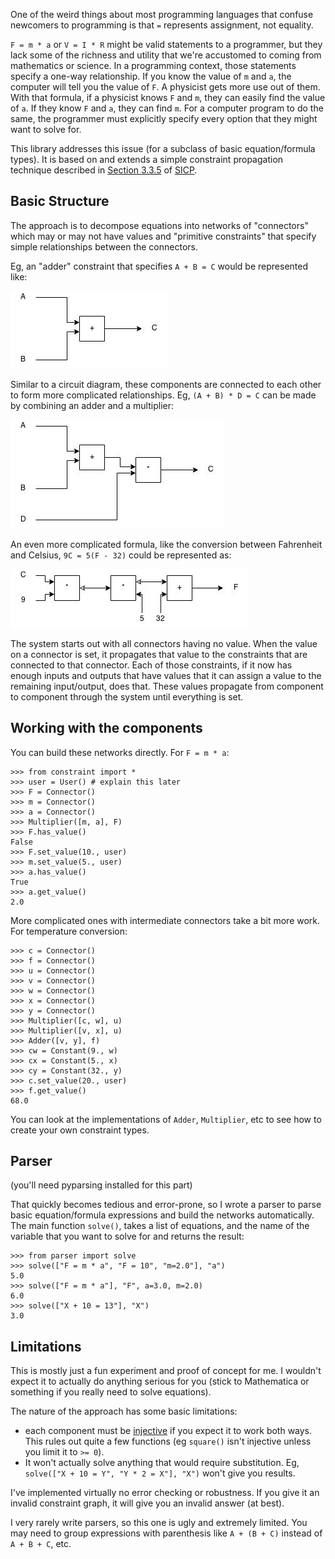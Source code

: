 One of the weird things about most programming languages that confuse
newcomers to programming is that `=` represents assignment, not
equality.

`F = m * a` or `V = I * R` might be valid statements to a programmer,
but they lack some of the richness and utility that we're accustomed
to coming from mathematics or science. In a programming context, those
statements specify a one-way relationship. If you know the value of
`m` and `a`, the computer will tell you the value of `F`. A physicist
gets more use out of them. With that formula, if a physicist knows
`F` and `m`, they can easily find the value of `a`. If they know `F`
and `a`, they can find `m`. For a computer program to do the same, the
programmer must explicitly specify every option that they might want
to solve for.

This library addresses this issue (for a subclass of basic equation/formula
types). It is based on and extends a simple constraint propagation
technique described in [Section 3.3.5](http://mitpress.mit.edu/sicp/full-text/book/book-Z-H-22.html#%_sec_3.3.5) of
[SICP](http://mitpress.mit.edu/sicp/).

## Basic Structure

The approach is to decompose equations into networks of "connectors"
which may or may not have values and "primitive constraints" that
specify simple relationships between the connectors.

Eg, an "adder" constraint that specifies `A + B = C` would be
represented like:

![adder](images/adder.jpg)

Similar to a circuit diagram, these components are connected to each
other to form more complicated relationships. Eg, `(A + B) * D = C`
can be made by combining an adder and a multiplier:

![more complicated](images/aplusbtimesd.jpg)

An even more complicated formula, like the conversion between
Fahrenheit and Celsius, `9C = 5(F - 32)` could be represented as:

![celsius to fahrenheit](images/temp_conv.jpg)

The system starts out with all connectors having no value. When the
value on a connector is set, it propagates that value to the
constraints that are connected to that connector. Each of those
constraints, if it now has enough inputs and outputs that have values
that it can assign a value to the remaining input/output, does
that. These values propagate from component to component through the
system until everything is set.

## Working with the components

You can build these networks directly. For `F = m * a`:

    >>> from constraint import *
    >>> user = User() # explain this later
    >>> F = Connector()
    >>> m = Connector()
    >>> a = Connector()
    >>> Multiplier([m, a], F)
    >>> F.has_value()
    False
    >>> F.set_value(10., user)
    >>> m.set_value(5., user)
    >>> a.has_value()
    True
    >>> a.get_value()
    2.0

More complicated ones with intermediate connectors take a bit more
work. For temperature conversion:

    >>> c = Connector()
    >>> f = Connector()
    >>> u = Connector()
    >>> v = Connector()
    >>> w = Connector()
    >>> x = Connector()
    >>> y = Connector()
    >>> Multiplier([c, w], u)
    >>> Multiplier([v, x], u)
    >>> Adder([v, y], f)
    >>> cw = Constant(9., w)
    >>> cx = Constant(5., x)
    >>> cy = Constant(32., y)
    >>> c.set_value(20., user)
    >>> f.get_value()
    68.0

You can look at the implementations of `Adder`, `Multiplier`, etc to
see how to create your own constraint types.

## Parser

(you'll need pyparsing installed for this part)

That quickly becomes tedious and error-prone, so I wrote a parser to
parse basic equation/formula expressions and build the networks
automatically. The main function `solve()`, takes a list of equations,
and the name of the variable that you want to solve for and returns
the result:

    >>> from parser import solve
    >>> solve(["F = m * a", "F = 10", "m=2.0"], "a")
    5.0
    >>> solve(["F = m * a"], "F", a=3.0, m=2.0)
    6.0
    >>> solve(["X + 10 = 13"], "X")
    3.0

## Limitations

This is mostly just a fun experiment and proof of concept for me. I
wouldn't expect it to actually do anything serious for you (stick to
Mathematica or something if you really need to solve equations).

The nature of the approach has some basic limitations:

* each component must be
  [injective](http://en.wikipedia.org/wiki/Injective_function) if you
  expect it to work both ways. This rules out quite a few functions
  (eg `square()` isn't injective unless you limit it to `>= 0`).
* It won't actually solve anything that would require
  substitution. Eg, `solve(["X + 10 = Y", "Y * 2 = X"], "X")` won't
  give you results.

I've implemented virtually no error checking or robustness. If you
give it an invalid constraint graph, it will give you an invalid
answer (at best).

I very rarely write parsers, so this one is ugly and extremely
limited. You may need to group expressions with parenthesis like 
`A + (B + C)` instead of `A + B + C`, etc.
